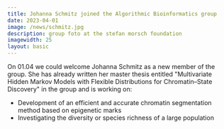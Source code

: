 ```yaml
---
title: Johanna Schmitz joined the Algorithmic Bioinformatics group
date: 2023-04-01
image: /news/schmitz.jpg
description: group foto at the stefan morsch foundation
imagewidth: 25
layout: basic
---
```


On 01.04 we could welcome Johanna Schmitz as a new member of the group. She has already written her master thesis entitled "Multivariate Hidden Markov Models with Flexible Distributions for Chromatin–State Discovery" in the group and is working on:
- Development of an efficient and accurate chromatin segmentation method based on epigenetic marks
- Investigating the diversity or species richness of a large population